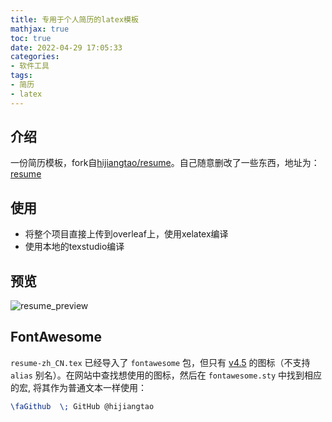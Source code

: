 ```yaml
---
title: 专用于个人简历的latex模板
mathjax: true
toc: true
date: 2022-04-29 17:05:33
categories:
- 软件工具
tags:
- 简历
- latex
---
```

## 介绍
一份简历模板，fork自[hijiangtao/resume](https://github.com/hijiangtao/resume)。自己随意删改了一些东西，地址为：[resume](https://github.com/TransformersWsz/wsz_resume)

## 使用
- 将整个项目直接上传到overleaf上，使用xelatex编译
- 使用本地的texstudio编译


## 预览

![resume_preview](https://cdn.staticaly.com/gh/TransformersWsz/image_hosting@master/resume_preview.2ykrizc4yiu0.png)


## FontAwesome
`resume-zh_CN.tex` 已经导入了 `fontawesome` 包，但只有 [v4.5](https://fontawesome.com/v4/icons/) 的图标（不支持 `alias` 别名）。在网站中查找想使用的图标，然后在 `fontawesome.sty` 中找到相应的宏, 将其作为普通文本一样使用：
```latex
\faGithub  \; GitHub @hijiangtao
```
